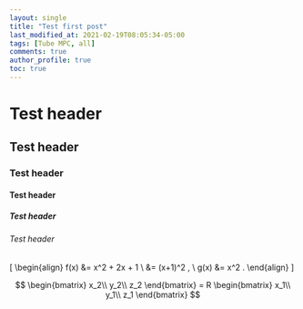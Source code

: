 ```yaml
---
layout: single
title: "Test first post"
last_modified_at: 2021-02-19T08:05:34-05:00
tags: [Tube MPC, all]
comments: true
author_profile: true
toc: true
---
```


# Test header
## Test header
### Test header
#### Test header
##### Test header
###### Test header

\[ \begin{align} f(x) &= x^2 + 2x + 1 \\ &= (x+1)^2 , \\ g(x) &= x^2 . \end{align} \]



$$
\begin{bmatrix}
x_2\\
y_2\\
z_2  
\end{bmatrix}
= R \begin{bmatrix}
                  x_1\\
                  y_1\\
                  z_1  
                  \end{bmatrix}
$$